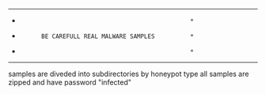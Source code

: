 *******************************************************
*                                                     *
*           BE CAREFULL REAL MALWARE SAMPLES          *
*                                                     *
*******************************************************

samples are diveded into subdirectories by honeypot type
all samples are zipped and have password "infected"
